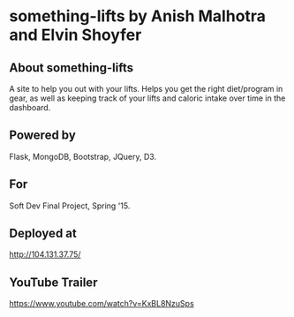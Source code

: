 # something-lifts by Anish Malhotra and Elvin Shoyfer

## About something-lifts

A site to help you out with your lifts. Helps you get the right
diet/program in gear, as well as keeping track of your lifts
and caloric intake over time in the dashboard.

## Powered by

Flask, MongoDB, Bootstrap, JQuery, D3.

## For

Soft Dev Final Project, Spring '15.

## Deployed at

http://104.131.37.75/

## YouTube Trailer

https://www.youtube.com/watch?v=KxBL8NzuSps